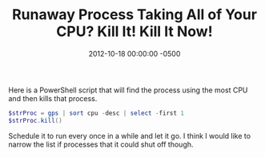 ﻿---
title:  Runaway Process Taking All of Your CPU? Kill It! Kill It Now!
date:   2012-10-18 00:00:00 -0500
categories: IT
---

Here is a PowerShell script that will find the process using the most CPU and then kills that process.

```powershell
$strProc = gps | sort cpu -desc | select -first 1
$strProc.kill()
```

Schedule it to run every once in a while and let it go. I think I would like to narrow the list if processes that it could shut off though.

